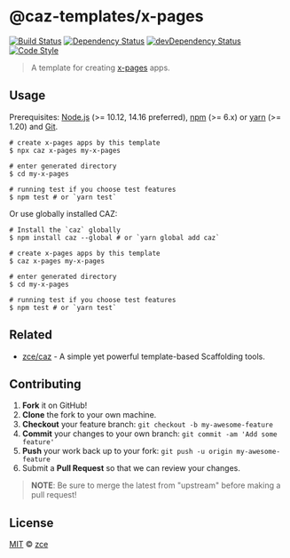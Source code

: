 # @caz-templates/x-pages

[![Build Status][travis-img]][travis-url]
[![Dependency Status][dependency-img]][dependency-url]
[![devDependency Status][devdependency-img]][devdependency-url]
[![Code Style][style-img]][style-url]

> A template for creating [x-pages](https://github.com/zce/x-pages) apps.

## Usage

Prerequisites: [Node.js](https://nodejs.org) (>= 10.12, 14.16 preferred), [npm](https://www.npmjs.com) (>= 6.x) or [yarn](https://yarnpkg.com) (>= 1.20) and [Git](https://git-scm.com).

```shell
# create x-pages apps by this template
$ npx caz x-pages my-x-pages

# enter generated directory
$ cd my-x-pages

# running test if you choose test features
$ npm test # or `yarn test`
```

Or use globally installed CAZ:

```shell
# Install the `caz` globally
$ npm install caz --global # or `yarn global add caz`

# create x-pages apps by this template
$ caz x-pages my-x-pages

# enter generated directory
$ cd my-x-pages

# running test if you choose test features
$ npm test # or `yarn test`
```

## Related

- [zce/caz](https://github.com/zce/caz) - A simple yet powerful template-based Scaffolding tools.

## Contributing

1. **Fork** it on GitHub!
2. **Clone** the fork to your own machine.
3. **Checkout** your feature branch: `git checkout -b my-awesome-feature`
4. **Commit** your changes to your own branch: `git commit -am 'Add some feature'`
5. **Push** your work back up to your fork: `git push -u origin my-awesome-feature`
6. Submit a **Pull Request** so that we can review your changes.

> **NOTE**: Be sure to merge the latest from "upstream" before making a pull request!

## License

[MIT](LICENSE) &copy; [zce](https://zce.me)



[travis-img]: https://img.shields.io/travis/com/caz-templates/x-pages
[travis-url]: https://travis-ci.com/caz-templates/x-pages
[dependency-img]: https://img.shields.io/david/caz-templates/x-pages
[dependency-url]: https://david-dm.org/caz-templates/x-pages
[devdependency-img]: https://img.shields.io/david/dev/caz-templates/x-pages
[devdependency-url]: https://david-dm.org/caz-templates/x-pages?type=dev
[style-img]: https://img.shields.io/badge/code_style-standard-brightgreen
[style-url]: https://standardjs.com
